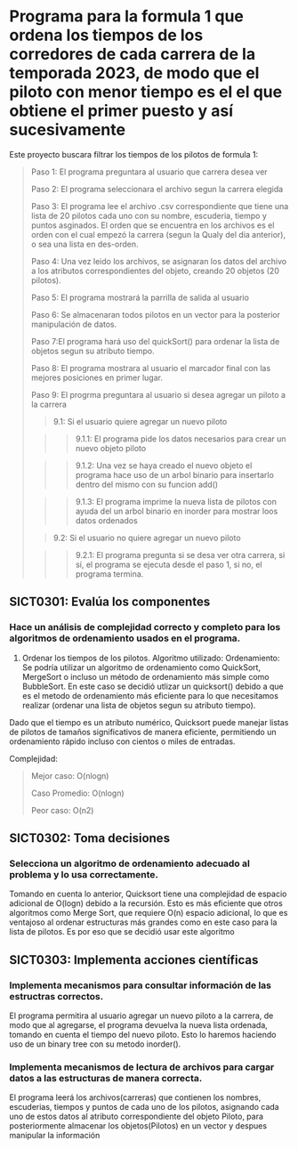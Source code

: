 # Programa para la formula 1 que ordena los tiempos de los corredores de cada carrera de la temporada 2023, de modo que el piloto con menor tiempo es el el que obtiene el primer puesto y así sucesivamente
Este proyecto buscara filtrar los tiempos de los pilotos de formula 1:
> Paso 1: El programa preguntara al usuario que carrera desea ver
>
> Paso 2: El programa seleccionara el archivo segun la carrera elegida
>
> Paso 3: El programa lee el archivo .csv correspondiente que tiene una lista de 20 pilotos cada uno con su nombre, escuderia, tiempo y puntos asginados. El orden que se encuentra en los archivos es el orden con el cual empezó la carrera (segun la Qualy del dia anterior), o sea una lista en des-orden.
>
> Paso 4: Una vez leido los archivos, se asignaran los datos del archivo a los atributos correspondientes del objeto, creando 20 objetos (20 pilotos).
>
> Paso 5: El programa mostrará la parrilla de salida al usuario
>
> Paso 6: Se almacenaran todos pilotos en un vector para la posterior manipulación de datos.
>
> Paso 7:El programa hará uso del quickSort() para ordenar la lista de objetos segun su atributo tiempo.
>
> Paso 8: El programa mostrara al usuario el marcador final con las mejores posiciones en primer lugar.
>
> Paso 9: El progrma preguntara al usuario si desea agregar un piloto a la carrera
>
>> 9.1: Si el usuario quiere agregar un nuevo piloto
>
>>> 9.1.1: El programa pide los datos necesarios para crear un nuevo objeto piloto
>
>>> 9.1.2: Una vez se haya creado el nuevo objeto el programa hace uso de un arbol binario para insertarlo dentro del mismo con su funcion add()
>
>>> 9.1.3: El programa imprime la nueva lista de pilotos con ayuda del un arbol binario en inorder para mostrar loos datos ordenados
>
>> 9.2: Si el usuario no quiere agregar un nuevo piloto
>
>>> 9.2.1: El programa pregunta si se desa ver otra carrera, si sí, el programa se ejecuta desde el paso 1, si no, el programa termina.
>




## SICT0301: Evalúa los componentes

### Hace un análisis de complejidad correcto y completo para los algoritmos de ordenamiento usados en el programa.

1. Ordenar los tiempos de los pilotos.
Algoritmo utilizado:
Ordenamiento: Se podría utilizar un algoritmo de ordenamiento como QuickSort, MergeSort o incluso un método de ordenamiento más simple como BubbleSort. En este caso se decidió utlizar un quicksort() debido a que es el metodo de ordenamiento más eficiente para lo que necesitamos realizar (ordenar una lista de objetos segun su atributo tiempo).

Dado que el tiempo es un atributo numérico, Quicksort puede manejar listas de pilotos de tamaños significativos de manera eficiente, permitiendo un ordenamiento rápido incluso con cientos o miles de entradas.

Complejidad:
> Mejor caso: O(nlogn)
>
> Caso Promedio: O(nlogn)
>
> Peor caso: O(n2)

## SICT0302: Toma decisiones

### Selecciona un algoritmo de ordenamiento adecuado al problema y lo usa correctamente.

Tomando en cuenta lo anterior, Quicksort tiene una complejidad de espacio adicional de O(logn) debido a la recursión. Esto es más eficiente que otros algoritmos como Merge Sort, que requiere O(n) espacio adicional, lo que es ventajoso al ordenar estructuras más grandes como en este caso para la lista de pilotos. Es por eso que se decidió usar este algoritmo

## SICT0303: Implementa acciones científicas

### Implementa mecanismos para consultar información de las estructras correctos.
El programa permitira al usuario agregar un nuevo piloto a la carrera, de modo que al agregarse, el programa devuelva la nueva lista ordenada, tomando en cuenta el tiempo del nuevo piloto. Esto lo haremos haciendo uso de un  binary tree con su metodo inorder().

### Implementa mecanismos de lectura de archivos para cargar datos a las estructuras de manera correcta.
El programa leerá los archivos(carreras) que contienen los  nombres, escuderias, tiempos y puntos de cada uno de los pilotos, asignando cada uno de estos datos al atributo correspondiente del objeto Piloto, para posteriormente almacenar los objetos(Pilotos) en un vector y despues manipular la información